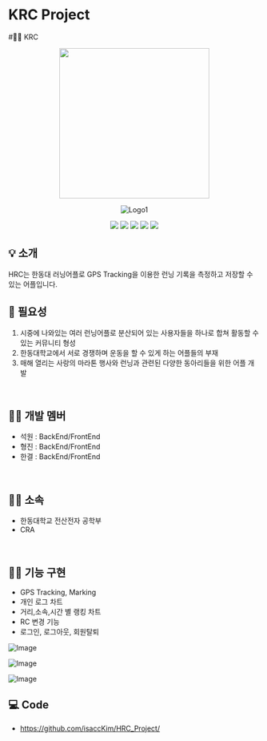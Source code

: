 # KRC Project

#🏃‍♂️  KRC

<div align="center">
<p align="center"><img src="https://user-images.githubusercontent.com/98035984/179438907-a5c8ae27-2a04-4630-ab22-e9d774423d55.png" height="300px" width="300px"></p>


![Logo1](https://user-images.githubusercontent.com/98035984/179438786-c614ae0c-8f51-4a95-89bf-51da51499473.png)


 <img src="https://img.shields.io/badge/Flutter-02569B?style=for-the-badge&logo=Flutter&logoColor=white"/>
  <img src="https://img.shields.io/badge/Firebase-FFFF00?style=flat-square&logo=Firebase&logoColor="white"/>
 <imgsrc="https://img.shields.io/badge/GitHub-181717?style=flat-square&logo=GitHub&logoColor="white"/>
 <img src="https://img.shields.io/badge/VisualStudioCode-007ACC?style=flat-square&logo=VisualStudioCode&logoColor="white"/>
 <img src="https://img.shields.io/badge/KakaoTalk-FFFF00?style=flat-square&logo=KakaoTalk&logoColor="white"/>
 <img src="https://img.shields.io/badge/Markdown-000000?style=flat-square&logo=Markdown&logoColor="white"/>

</div>

## :bulb: 소개
HRC는 한동대 러닝어플로 GPS Tracking을 이용한 런닝 기록을 측정하고 저장할 수 있는 어플입니다.


## :memo: 필요성
1. 시중에 나와있는 여러 런닝어플로 분산되어 있는 사용자들을 하나로 합쳐 활동할 수 있는 커뮤니티 형성
2. 한동대학교에서 서로 경쟁하며 운동을 할 수 있게 하는 어플들의 부재
3. 매해 열리는 사랑의 마라톤 행사와 런닝과 관련된 다양한 동아리들을 위한 어플 개발 



<br/>

  
## 🏃‍♂️ 개발 멤버 
 - 석원 : BackEnd/FrontEnd
 - 형진 : BackEnd/FrontEnd
 - 한결 : BackEnd/FrontEnd

<br/>

## 🏃‍♂️ 소속
  - 한동대학교 전산전자 공학부
  - CRA

<br/>

## 🏃‍♂️ 기능 구현                                                                                                        
- GPS Tracking, Marking
- 개인 로그 차트 
- 거리,소속,시간 별 랭킹 차트
- RC 변경 기능
- 로그인, 로그아웃, 회원탈퇴 

![Image](https://github.com/user-attachments/assets/a7f3eeac-f50d-44cd-946b-5261be1a5ff6)

![Image](https://github.com/user-attachments/assets/6642b025-38e6-4406-a195-c8715b096eff)

![Image](https://github.com/user-attachments/assets/79dc536f-8692-470c-baa9-ae671d13d022)




## 💻 Code
- https://github.com/isaccKim/HRC_Project/
